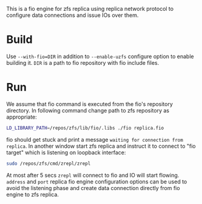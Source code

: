 
This is a fio engine for zfs replica using replica network protocol to
configure data connections and issue IOs over them.

# Build

Use `--with-fio=DIR` in addition to `--enable-uzfs` configure option to
enable building it. `DIR` is a path to fio repository with fio include
files.

# Run

We assume that fio command is executed from the fio's repository directory.
In following command change path to zfs repository as appropriate:

```bash
LD_LIBRARY_PATH=/repos/zfs/lib/fio/.libs ./fio replica.fio
```

fio should get stuck and print a message `waiting for connection from replica`.
In another window start zfs replica and instruct it to connect to "fio
target" which is listening on loopback interface:

```bash
sudo /repos/zfs/cmd/zrepl/zrepl
```

At most after 5 secs `zrepl` will connect to fio and IO will start flowing.
`address` and `port` replica fio engine configuration options can be used
to avoid the listening phase and create data connection directly from fio
engine to zfs replica.
